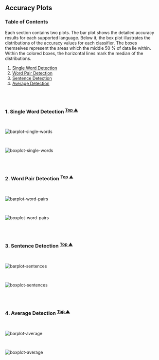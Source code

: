 ## Accuracy Plots

### <a name="table-of-contents"></a> Table of Contents

Each section contains two plots. The bar plot shows the detailed accuracy results for each supported language. Below it, the box plot illustrates the distributions of the accuracy values for each classifier. The boxes themselves represent the areas which the middle 50 % of data lie within. Within the colored boxes, the horizontal lines mark the median of the distributions.   

1. [Single Word Detection](#single-word-detection)
2. [Word Pair Detection](#word-pair-detection)
3. [Sentence Detection](#sentence-detection)
4. [Average Detection](#average-detection)

<br/><br/>

### 1. <a name="single-word-detection"></a> Single Word Detection <sup>[Top ▲](#table-of-contents)</sup>

<br/>

![barplot-single-words](/images/plots/barplot-single-words.png)

<br/>

![boxplot-single-words](/images/plots/boxplot-single-words.png)

<br/><br/>

### 2. <a name="word-pair-detection"></a> Word Pair Detection <sup>[Top ▲](#table-of-contents)</sup>

<br/>

![barplot-word-pairs](/images/plots/barplot-word-pairs.png)

<br/>

![boxplot-word-pairs](/images/plots/boxplot-word-pairs.png)

<br/><br/>

### 3. <a name="sentence-detection"></a> Sentence Detection <sup>[Top ▲](#table-of-contents)</sup>

<br/>

![barplot-sentences](/images/plots/barplot-sentences.png)

<br/>

![boxplot-sentences](/images/plots/boxplot-sentences.png)

<br/><br/>

### 4. <a name="average-detection"></a> Average Detection <sup>[Top ▲](#table-of-contents)</sup>

<br/>

![barplot-average](/images/plots/barplot-average.png)

<br/>

![boxplot-average](/images/plots/boxplot-average.png)

